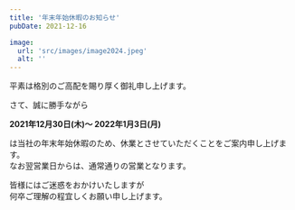 ```yaml
---
title: '年末年始休暇のお知らせ'
pubDate: 2021-12-16

image:
  url: 'src/images/image2024.jpeg'
  alt: ''
---
```


平素は格別のご高配を賜り厚く御礼申し上げます。

さて、誠に勝手ながら

**2021年12月30日(木)～ 2022年1月3日(月)**

は当社の年末年始休暇のため、休業とさせていただくことをご案内申し上げます。  
なお翌営業日からは、通常通りの営業となります。  

皆様にはご迷惑をおかけいたしますが  
何卒ご理解の程宜しくお願い申し上げます。
